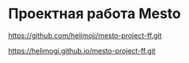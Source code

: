 # Проектная работа Mesto
https://github.com/helimoji/mesto-project-ff.git

https://helimogi.github.io/mesto-project-ff.git

